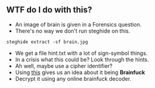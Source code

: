 ## WTF do I do with this?

- An image of brain is given in a Forensics question.
- There's no way we don't run steghide on this.
```
steghide extract -sf brain.jpg
```
- We get a file hint.txt with a lot of sign-symbol things.
- In a crisis what this could be? Look through the hints.
- Ah well, maybe use a cipher identifier?
- Using [this](https://www.dcode.fr/cipher-identifier) gives us an idea about it being **Brainfuck**
- Decrypt it using any online brainfuck decoder.